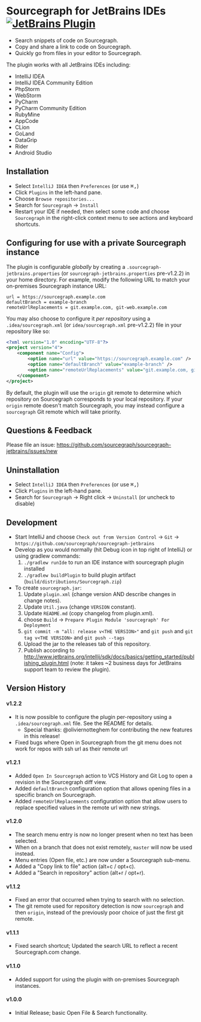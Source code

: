 <!-- Plugin description -->
# Sourcegraph for JetBrains IDEs [![JetBrains Plugin](https://img.shields.io/badge/JetBrains-Sourcegraph-green.svg)](https://plugins.jetbrains.com/plugin/9682-sourcegraph)

- Search snippets of code on Sourcegraph.
- Copy and share a link to code on Sourcegraph.
- Quickly go from files in your editor to Sourcegraph.
<!-- Plugin description end -->

The plugin works with all JetBrains IDEs including:

- IntelliJ IDEA
- IntelliJ IDEA Community Edition
- PhpStorm
- WebStorm
- PyCharm
- PyCharm Community Edition
- RubyMine
- AppCode
- CLion
- GoLand
- DataGrip
- Rider
- Android Studio

## Installation

- Select `IntelliJ IDEA` then `Preferences` (or use <kbd>⌘,</kbd>)
- Click `Plugins` in the left-hand pane.
- Choose `Browse repositories...`
- Search for `Sourcegraph` -> `Install`
- Restart your IDE if needed, then select some code and choose `Sourcegraph` in the right-click context menu to see actions and keyboard shortcuts.

## Configuring for use with a private Sourcegraph instance

The plugin is configurable _globally_ by creating a `.sourcegraph-jetbrains.properties` (or `sourcegraph-jetbrains.properties` pre-v1.2.2) in your home directory. For example, modify the following URL to match your on-premises Sourcegraph instance URL:

```
url = https://sourcegraph.example.com
defaultBranch = example-branch
remoteUrlReplacements = git.example.com, git-web.example.com
```

You may also choose to configure it _per repository_ using a `.idea/sourcegraph.xml` (or `idea/sourcegraph.xml` pre-v1.2.2) file in your repository like so:

```xml
<?xml version="1.0" encoding="UTF-8"?>
<project version="4">
    <component name="Config">
        <option name="url" value="https://sourcegraph.example.com" />
        <option name="defaultBranch" value="example-branch" />
        <option name="remoteUrlReplacements" value="git.example.com, git-web.example.com" />
    </component>
</project>
```

By default, the plugin will use the `origin` git remote to determine which repository on Sourcegraph corresponds to your local repository. If your `origin` remote doesn't match Sourcegraph, you may instead configure a `sourcegraph` Git remote which will take priority.

## Questions & Feedback

Please file an issue: https://github.com/sourcegraph/sourcegraph-jetbrains/issues/new

## Uninstallation

- Select `IntelliJ IDEA` then `Preferences` (or use <kbd>⌘,</kbd>)
- Click `Plugins` in the left-hand pane.
- Search for `Sourcegraph` -> Right click -> `Uninstall` (or uncheck to disable)

## Development

- Start IntelliJ and choose `Check out from Version Control` -> `Git` -> `https://github.com/sourcegraph/sourcegraph-jetbrains`
- Develop as you would normally (hit Debug icon in top right of IntelliJ) or using gradlew commands:
  1. `./gradlew runIde` to run an IDE instance with sourcegraph plugin installed
  2. `./gradlew buildPlugin` to build plugin artifact (`build/distributions/Sourcegraph.zip`)
- To create `sourcegraph.jar`:
  1. Update `plugin.xml` (change version AND describe changes in change notes).
  2. Update `Util.java` (change `VERSION` constant).
  3. Update `README.md` (copy changelog from plugin.xml).
  4. choose `Build` -> `Prepare Plugin Module 'sourcegraph' For Deployment`
  5. `git commit -m "all: release v<THE VERSION>"` and `git push` and `git tag v<THE VERSION>` and `git push --tags`
  6. Upload the jar to the releases tab of this repository.
  7. Publish according to http://www.jetbrains.org/intellij/sdk/docs/basics/getting_started/publishing_plugin.html (note: it takes ~2 business days for JetBrains support team to review the plugin).

## Version History

#### v1.2.2

- It is now possible to configure the plugin per-repository using a `.idea/sourcegraph.xml` file. See the README for details.
    - Special thanks: @oliviernotteghem for contributing the new features in this release!
- Fixed bugs where Open in Sourcegraph from the git menu does not work for repos with ssh url as their remote url

#### v1.2.1

- Added `Open In Sourcegraph` action to VCS History and Git Log to open a revision in the Sourcegraph diff view.
- Added `defaultBranch` configuration option that allows opening files in a specific branch on Sourcegraph.
- Added `remoteUrlReplacements` configuration option that allow users to replace specified values in the remote url with new strings.

#### v1.2.0

- The search menu entry is now no longer present when no text has been selected.
- When on a branch that does not exist remotely, `master` will now be used instead.
- Menu entries (Open file, etc.) are now under a Sourcegraph sub-menu.
- Added a "Copy link to file" action (alt+c / opt+c).
- Added a "Search in repository" action (alt+r / opt+r).

#### v1.1.2

- Fixed an error that occurred when trying to search with no selection.
- The git remote used for repository detection is now `sourcegraph` and then `origin`, instead of the previously poor choice of just the first git remote.

#### v1.1.1

- Fixed search shortcut; Updated the search URL to reflect a recent Sourcegraph.com change.

#### v1.1.0

- Added support for using the plugin with on-premises Sourcegraph instances.

#### v1.0.0

- Initial Release; basic Open File & Search functionality.
